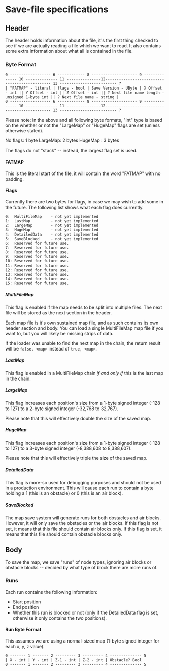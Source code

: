 # Save-file specifications

## Header
The header holds information about the file, it's the first thing checked to see
if we are actually reading a file which we want to read. It also contains some
extra information about what all is contained in the file.

### Byte Format
```
0 ------------------ 6 ------------ 8 -------------------- 9 -------------- 10 -------------- 11 ---------------12---------------------------------------------- 13 ------------------------- ?
| "FATMAP" - literal | flags - bool | Save Version - UByte | X Offset - int || Y Offset - int || Z Offset - int || ? Next file name length - unsigned 1-byte int || ? Next file name - string |
0 ------------------ 6 ------------ 8 -------------------- 9 -------------- 10 -------------- 11 ---------------12---------------------------------------------- 13 ------------------------- ?
```

Please note: In the above and all following byte formats, "int" type is based on
the whether or not the "LargeMap" or "HugeMap" flags are set (unless otherwise
stated).

No flags: 1 byte
LargeMap: 2 bytes
HugeMap : 3 bytes

The flags do not "stack" -- instead, the largest flag set is used.

#### FATMAP
This is the literal start of the file, it will contain the word "FATMAP" with no
padding.

#### Flags
Currently there are two bytes for flags, in case we may wish to add some in the
future. The following list shows what each flag does currently.

```
0:  MultiFileMap    - not yet implemented
1:  LastMap         - not yet implemented
2:  LargeMap        - not yet implemented
3:  HugeMap         - not yet implemented
4:  DetailedData    - not yet implemented
5:  SaveBlocked     - not yet implemented
6:  Reserved for future use.
7:  Reserved for future use.
8:  Reserved for future use.
9:  Reserved for future use.
10: Reserved for future use.
11: Reserved for future use.
12: Reserved for future use.
13: Reserved for future use.
14: Reserved for future use.
15: Reserved for future use.
```

##### MultiFileMap
This flag is enabled if the map needs to be split into multiple files. The next
file will be stored as the next section in the header.

Each map file is it's own sustained map file, and as such contains its own
header section and body. You can load a single MultiFileMap map file if you want
to, but you will likely be missing strips of data.

If the loader was unable to find the next map in the chain, the return result
will be `false, <map>` instead of `true, <map>`.

##### LastMap
This flag is enabled in a MultiFileMap chain *if and only if* this is the last
map in the chain.

##### LargeMap
This flag increases each position's size from a 1-byte signed integer
(-128 to 127) to a 2-byte signed integer (-32,768 to 32,767).

Please note that this will effectively double the size of the saved map.

##### HugeMap
This flag increases each position's size from a 1-byte signed integer
(-128 to 127) to a 3-byte signed integer (-8,388,608 to 8,388,607).

Please note that this will effectively triple the size of the saved map.

##### DetailedData
This flag is more-so used for debugging purposes and should not be used in a
production environment. This will cause each run to contain a byte holding a
1 (this is an obstacle) or 0 (this is an air block).

##### SaveBlocked
The map save system will generate runs for both obstacles and air blocks.
However, it will only save the obstacles or the air blocks. If this flag is not
set, it means that this file should contain air blocks only. If this flag is
set, it means that this file should contain obstacle blocks only.

## Body
To save the map, we save "runs" of node types, ignoring air blocks or obstacle
blocks -- decided by what type of block there are more runs of.

### Runs
Each run contains the following information:

* Start position
* End position
* Whether this run is blocked or not (only if the DetailedData flag is set,
  otherwise it only contains the two positions).

#### Run Byte Format
This assumes we are using a normal-sized map (1-byte signed integer for each x,
y, z value).

```
0 ------- 1 ------- 2 --------- 3 --------- 4 -------------- 5
| X - int | Y - int | Z-1 - int | Z-2 - int | Obstacle? Bool
0 ------- 1 ------- 2 --------- 3 --------- 4 -------------- 5
```
